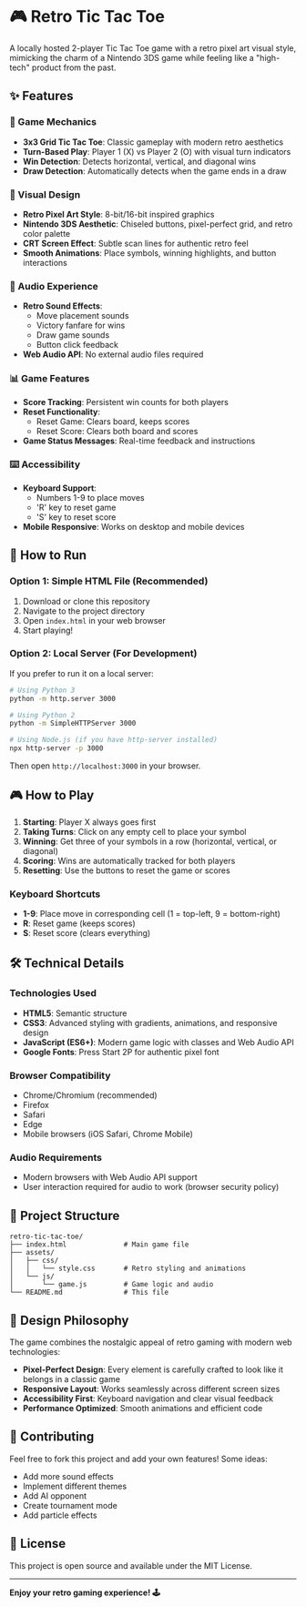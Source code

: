 # 🎮 Retro Tic Tac Toe

A locally hosted 2-player Tic Tac Toe game with a retro pixel art visual style, mimicking the charm of a Nintendo 3DS game while feeling like a "high-tech" product from the past.

## ✨ Features

### 🎯 Game Mechanics
- **3x3 Grid Tic Tac Toe**: Classic gameplay with modern retro aesthetics
- **Turn-Based Play**: Player 1 (X) vs Player 2 (O) with visual turn indicators
- **Win Detection**: Detects horizontal, vertical, and diagonal wins
- **Draw Detection**: Automatically detects when the game ends in a draw

### 🎨 Visual Design
- **Retro Pixel Art Style**: 8-bit/16-bit inspired graphics
- **Nintendo 3DS Aesthetic**: Chiseled buttons, pixel-perfect grid, and retro color palette
- **CRT Screen Effect**: Subtle scan lines for authentic retro feel
- **Smooth Animations**: Place symbols, winning highlights, and button interactions

### 🎵 Audio Experience
- **Retro Sound Effects**: 
  - Move placement sounds
  - Victory fanfare for wins
  - Draw game sounds
  - Button click feedback
- **Web Audio API**: No external audio files required

### 📊 Game Features
- **Score Tracking**: Persistent win counts for both players
- **Reset Functionality**: 
  - Reset Game: Clears board, keeps scores
  - Reset Score: Clears both board and scores
- **Game Status Messages**: Real-time feedback and instructions

### ⌨️ Accessibility
- **Keyboard Support**: 
  - Numbers 1-9 to place moves
  - 'R' key to reset game
  - 'S' key to reset score
- **Mobile Responsive**: Works on desktop and mobile devices

## 🚀 How to Run

### Option 1: Simple HTML File (Recommended)
1. Download or clone this repository
2. Navigate to the project directory
3. Open `index.html` in your web browser
4. Start playing!

### Option 2: Local Server (For Development)
If you prefer to run it on a local server:

```bash
# Using Python 3
python -m http.server 3000

# Using Python 2
python -m SimpleHTTPServer 3000

# Using Node.js (if you have http-server installed)
npx http-server -p 3000
```

Then open `http://localhost:3000` in your browser.

## 🎮 How to Play

1. **Starting**: Player X always goes first
2. **Taking Turns**: Click on any empty cell to place your symbol
3. **Winning**: Get three of your symbols in a row (horizontal, vertical, or diagonal)
4. **Scoring**: Wins are automatically tracked for both players
5. **Resetting**: Use the buttons to reset the game or scores

### Keyboard Shortcuts
- **1-9**: Place move in corresponding cell (1 = top-left, 9 = bottom-right)
- **R**: Reset game (keeps scores)
- **S**: Reset score (clears everything)

## 🛠️ Technical Details

### Technologies Used
- **HTML5**: Semantic structure
- **CSS3**: Advanced styling with gradients, animations, and responsive design
- **JavaScript (ES6+)**: Modern game logic with classes and Web Audio API
- **Google Fonts**: Press Start 2P for authentic pixel font

### Browser Compatibility
- Chrome/Chromium (recommended)
- Firefox
- Safari
- Edge
- Mobile browsers (iOS Safari, Chrome Mobile)

### Audio Requirements
- Modern browsers with Web Audio API support
- User interaction required for audio to work (browser security policy)

## 📁 Project Structure

```
retro-tic-tac-toe/
├── index.html              # Main game file
├── assets/
│   ├── css/
│   │   └── style.css       # Retro styling and animations
│   └── js/
│       └── game.js         # Game logic and audio
└── README.md               # This file
```

## 🎨 Design Philosophy

The game combines the nostalgic appeal of retro gaming with modern web technologies:

- **Pixel-Perfect Design**: Every element is carefully crafted to look like it belongs in a classic game
- **Responsive Layout**: Works seamlessly across different screen sizes
- **Accessibility First**: Keyboard navigation and clear visual feedback
- **Performance Optimized**: Smooth animations and efficient code

## 🤝 Contributing

Feel free to fork this project and add your own features! Some ideas:
- Add more sound effects
- Implement different themes
- Add AI opponent
- Create tournament mode
- Add particle effects

## 📄 License

This project is open source and available under the MIT License.

---

**Enjoy your retro gaming experience! 🕹️** 